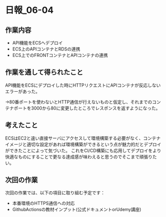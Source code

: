 # 日報_06-04

## 作業内容
- API機能をECSへデプロイ
- ECS上のAPIコンテナとRDSの連携
- ECS上でのFRONTコンテナとAPIコンテナの連携

## 作業を通して得られたこと
API機能をECSにデプロイした時にHTTPリクエストにAPIコンテナが反応しないエラーがあった。

→80番ポートを使わないとHTTP通信が行えないものと仮定し、それまでのコンテナポートを3000から80に変更したところでレスポンスを返すようになった。

## 考えたこと
ECSはEC2と違い直接サーバにアクセスして環境構築する必要がなく、コンテナイメージと適切な設定があれば環境構築ができるという点が魅力的だとデプロイができたことによって気づいた。
これをCI/CD構築にも応用してデプロイをより快適なものにすることで更なる達成感が味わえると思うのでそこまで頑張りたい。

## 次回の作業
次回の作業では、以下の項目に取り組む予定です：
- 本番環境のHTTPS通信への対応
- GithubActionsの教材インプット(公式ドキュメントorUdemy講座)